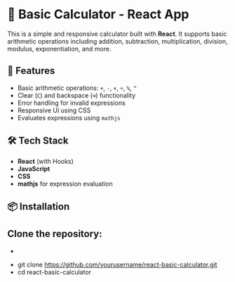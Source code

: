 # 🧮 Basic Calculator - React App

This is a simple and responsive calculator built with **React**. It supports basic arithmetic operations including addition, subtraction, multiplication, division, modulus, exponentiation, and more.


## 🚀 Features

- Basic arithmetic operations: `+`, `-`, `×`, `÷`, `%`, `^`
- Clear (`C`) and backspace (`⌫`) functionality
- Error handling for invalid expressions
- Responsive UI using CSS
- Evaluates expressions using `mathjs`

## 🛠️ Tech Stack

- **React** (with Hooks)
- **JavaScript**
- **CSS**
- **mathjs** for expression evaluation

## 📦 Installation

## Clone the repository:
  - ```bash
  - git clone https://github.com/yourusername/react-basic-calculator.git
  - cd react-basic-calculator
